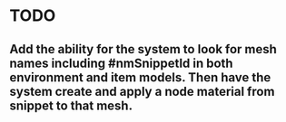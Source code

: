 # TODO

## Add the ability for the system to look for mesh names including #nmSnippetId in both environment and item models. Then have the system create and apply a node material from snippet to that mesh.
